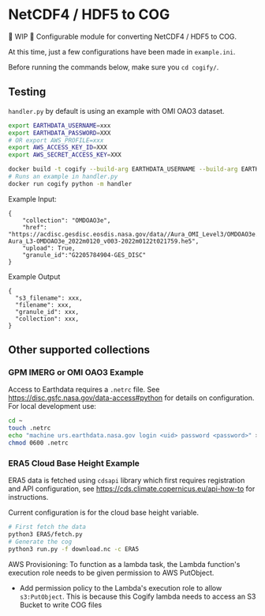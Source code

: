 # NetCDF4 / HDF5 to COG

🚧 WIP 🚧 Configurable module for converting NetCDF4 / HDF5 to COG.

At this time, just a few configurations have been made in `example.ini`.

Before running the commands below, make sure you `cd cogify/`.

## Testing

`handler.py` by default is using an example with OMI OAO3 dataset.

```bash
export EARTHDATA_USERNAME=xxx
export EARTHDATA_PASSWORD=XXX
# OR export AWS_PROFILE=xxx
export AWS_ACCESS_KEY_ID=XXX
export AWS_SECRET_ACCESS_KEY=XXX

docker build -t cogify --build-arg EARTHDATA_USERNAME --build-arg EARTHDATA_PASSWORD .
# Runs an example in handler.py
docker run cogify python -m handler 
```


Example Input:
```
{
    "collection": "OMDOAO3e",
    "href": "https://acdisc.gesdisc.eosdis.nasa.gov/data//Aura_OMI_Level3/OMDOAO3e.003/2022/OMI-Aura_L3-OMDOAO3e_2022m0120_v003-2022m0122t021759.he5",
    "upload": True,
    "granule_id":"G2205784904-GES_DISC"
}

```

Example Output
```
{
  "s3_filename": xxx,
  "filename": xxx,
  "granule_id": xxx,
  "collection": xxx,
}

```


## Other supported collections

### GPM IMERG or OMI OAO3 Example

Access to Earthdata requires a `.netrc` file. See https://disc.gsfc.nasa.gov/data-access#python for details on configuration. For local development use:

```bash
cd ~
touch .netrc
echo "machine urs.earthdata.nasa.gov login <uid> password <password>" >> .netrc
chmod 0600 .netrc
```


### ERA5 Cloud Base Height Example

ERA5 data is fetched using `cdsapi` library which first requires registration and API configuration, see https://cds.climate.copernicus.eu/api-how-to for instructions. 

Current configuration is for the cloud base height variable.

```bash
# First fetch the data
python3 ERA5/fetch.py
# Generate the cog
python3 run.py -f download.nc -c ERA5
```


AWS Provisioning:
To function as a lambda task, the Lambda function's execution role needs to be given permission to AWS PutObject.

- Add permission policy to the Lambda's execution role to allow `s3:PutObject`. This is because this Cogify lambda needs to access an S3 Bucket to write COG files
